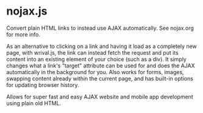 nojax.js
=========

Convert plain HTML links to instead use AJAX automatically. See nojax.org for more info.

As an alternative to clicking on a link and having it load as a completely new page, with wrival.js, the link can instead fetch the request and put its content into an existing element of your choice (such as a div). It simply changes what a link's "target" attribute can be used for and does the AJAX automatically in the background for you. Also works for forms, images, swapping content already within the current page, and has built-in options for updating browser history.

Allows for super fast and easy AJAX website and mobile app development using plain old HTML.
